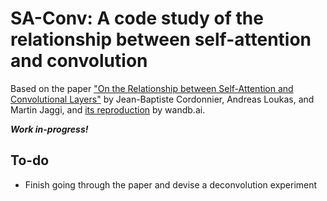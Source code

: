 # SA-Conv: A code study of the relationship between self-attention and convolution

Based on the paper ["On the Relationship between Self-Attention and Convolutional Layers"](https://arxiv.org/abs/1911.03584) by Jean-Baptiste Cordonnier, Andreas Loukas, and Martin Jaggi, and [its reproduction](https://wandb.ai/me17b084/Self-Attention-and-Convolutions-VIT/reports/-Re-On-the-relationship-between-self-attention-and-convolutional-layers--Vmlldzo1Nzg0MDM) by wandb.ai.

***Work in-progress!***

## To-do

* Finish going through the paper and devise a deconvolution experiment
